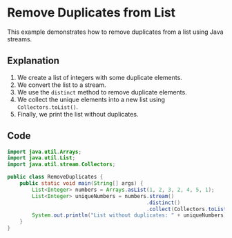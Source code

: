 # Remove Duplicates from List

This example demonstrates how to remove duplicates from a list using Java streams.

## Explanation

1. We create a list of integers with some duplicate elements.
2. We convert the list to a stream.
3. We use the `distinct` method to remove duplicate elements.
4. We collect the unique elements into a new list using `Collectors.toList()`.
5. Finally, we print the list without duplicates.

## Code

```java
import java.util.Arrays;
import java.util.List;
import java.util.stream.Collectors;

public class RemoveDuplicates {
    public static void main(String[] args) {
        List<Integer> numbers = Arrays.asList(1, 2, 3, 2, 4, 5, 1);
        List<Integer> uniqueNumbers = numbers.stream()
                                             .distinct()
                                             .collect(Collectors.toList());
        System.out.println("List without duplicates: " + uniqueNumbers);
    }
}
```